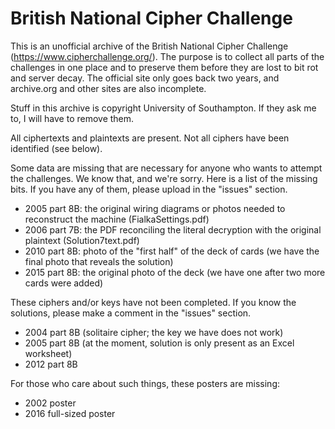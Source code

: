 # British National Cipher Challenge

This is an unofficial archive of the British National Cipher Challenge
(https://www.cipherchallenge.org/). The purpose is to collect all parts
of the challenges in one place and to preserve them before they are lost
to bit rot and server decay. The official site only goes back two years, and
archive.org and other sites are also incomplete.

Stuff in this archive is copyright University of Southampton. If they ask
me to, I will have to remove them.

All ciphertexts and plaintexts are present. Not all ciphers have been identified
(see below).

Some data are missing that are necessary for anyone who wants to attempt the
challenges. We know that, and we're sorry. Here is a list of the missing bits.
If you have any of them, please upload in the "issues" section.

- 2005 part 8B: the original wiring diagrams or photos needed to reconstruct the machine
                (FialkaSettings.pdf)
- 2006 part 7B: the PDF reconciling the literal decryption with the original plaintext
                (Solution7text.pdf)
- 2010 part 8B: photo of the "first half" of the deck of cards (we have the final photo
                that reveals the solution)
- 2015 part 8B: the original photo of the deck (we have one after two more cards were added)

These ciphers and/or keys have not been completed. If you know the solutions, please make
a comment in the "issues" section.

- 2004 part 8B (solitaire cipher; the key we have does not work)
- 2005 part 8B (at the moment, solution is only present as an Excel worksheet)
- 2012 part 8B

For those who care about such things, these posters are missing:

- 2002 poster
- 2016 full-sized poster
